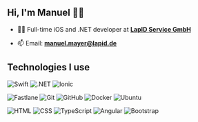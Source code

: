## Hi, I'm Manuel 👋🏻

- 👨‍💻 Full-time iOS and .NET developer at **[LapID Service GmbH](https://www.lapid.de/)**

- 📫 Email: **manuel.mayer@lapid.de**

## Technologies I use
![Swift](https://img.shields.io/badge/swift-df5e44?style=for-the-badge&logo=swift&logoColor=white)
![.NET](https://img.shields.io/badge/.net-512bd4?style=for-the-badge&logo=dotnet&logoColor=white)
![Ionic](https://img.shields.io/badge/ionic-498aff?style=for-the-badge&logo=ionic&logoColor=white)

![Fastlane](https://img.shields.io/badge/fastlane-93c161?style=for-the-badge&logo=fastlane&logoColor=white)
![Git](https://img.shields.io/badge/Git-f54d27?style=for-the-badge&logo=Git&logoColor=white)
![GitHub](https://img.shields.io/badge/github-2dba4e?style=for-the-badge&logo=github&logoColor=white)
![Docker](https://img.shields.io/badge/docker-0db7ed?style=for-the-badge&logo=docker&logoColor=white)
![Ubuntu](https://img.shields.io/badge/Ubuntu-dd4814?style=for-the-badge&logo=Ubuntu&logoColor=white)

![HTML](https://img.shields.io/badge/html5-e44d26?style=for-the-badge&logo=html5&logoColor=white)
![CSS](https://img.shields.io/badge/css3-0070ba?style=for-the-badge&logo=css3&logoColor=white)
![TypeScript](https://img.shields.io/badge/TypeScript-3178c6?style=for-the-badge&logo=typescript&logoColor=white)
![Angular](https://img.shields.io/badge/Angular-dd0031?style=for-the-badge&logo=Angular&logoColor=white)
![Bootstrap](https://img.shields.io/badge/Bootstrap-702cf4?style=for-the-badge&logo=Bootstrap&logoColor=white)
